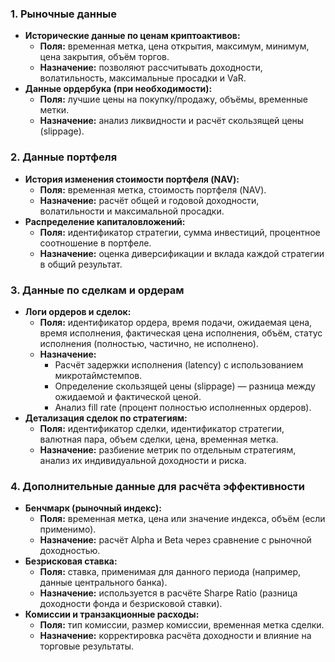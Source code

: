 ### 1. Рыночные данные

- **Исторические данные по ценам криптоактивов:**
    - **Поля:** временная метка, цена открытия, максимум, минимум, цена закрытия, объём торгов.
    - **Назначение:** позволяют рассчитывать доходности, волатильность, максимальные просадки и VaR.
- **Данные ордербука (при необходимости):**
    - **Поля:** лучшие цены на покупку/продажу, объёмы, временные метки.
    - **Назначение:** анализ ликвидности и расчёт скользящей цены (slippage).

### 2. Данные портфеля

- **История изменения стоимости портфеля (NAV):**
    - **Поля:** временная метка, стоимость портфеля (NAV).
    - **Назначение:** расчёт общей и годовой доходности, волатильности и максимальной просадки.
- **Распределение капиталовложений:**
    - **Поля:** идентификатор стратегии, сумма инвестиций, процентное соотношение в портфеле.
    - **Назначение:** оценка диверсификации и вклада каждой стратегии в общий результат.

### 3. Данные по сделкам и ордерам

- **Логи ордеров и сделок:**
    - **Поля:** идентификатор ордера, время подачи, ожидаемая цена, время исполнения, фактическая цена исполнения, объём, статус исполнения (полностью, частично, не исполнено).
    - **Назначение:**
        - Расчёт задержки исполнения (latency) с использованием микротаймстемпов.
        - Определение скользящей цены (slippage) — разница между ожидаемой и фактической ценой.
        - Анализ fill rate (процент полностью исполненных ордеров).
- **Детализация сделок по стратегиям:**
    - **Поля:** идентификатор сделки, идентификатор стратегии, валютная пара, объем сделки, цена, временная метка.
    - **Назначение:** разбиение метрик по отдельным стратегиям, анализ их индивидуальной доходности и риска.

### 4. Дополнительные данные для расчёта эффективности

- **Бенчмарк (рыночный индекс):**
    - **Поля:** временная метка, цена или значение индекса, объём (если применимо).
    - **Назначение:** расчёт Alpha и Beta через сравнение с рыночной доходностью.
- **Безрисковая ставка:**
    - **Поля:** ставка, применимая для данного периода (например, данные центрального банка).
    - **Назначение:** используется в расчёте Sharpe Ratio (разница доходности фонда и безрисковой ставки).
- **Комиссии и транзакционные расходы:**
    - **Поля:** тип комиссии, размер комиссии, временная метка сделки.
    - **Назначение:** корректировка расчёта доходности и влияние на торговые результаты.